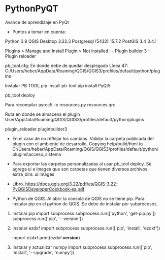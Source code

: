 # PythonPyQT
Avance de aprendizaje en PyQt

- Puntos a tomar en cuenta:

Python 		 3.9
QGIS Desktop 		3.32.3
Postgresql (5432) 	15.7.2
	PostGIS 3.4		3.4.1
	
Plugins > Manage and Install Plugin > 
Not installed : 
	- Plugin builder 3
	- Plugin reloader


pb_tool.cfg: En donde debe de quedar desplegado
Línea 47: C:/Users/heber/AppData/Roaming/QGIS/QGIS3/profiles/default/python/plugins 

Instalar PB TOOL
pip install pb-tool
pip install PyQt5

pb_tool deploy

Para recompilar 
pyrcc5 -o resources.py resources.qrc

Ruta en donde se almacena el plugin
User/AppData/Roaming/QGIS/QGIS3/profiles/default/python/plugins

plugin_reloader
pluginbuilder3

- En el caso de no reflejar los cambios. Validar la carpeta publicada del plugin con el ambiente de desarrollo.
Copying help/build/html to C:/Users/heber/AppData/Roaming/QGIS/QGIS3/profiles/default/python/plugins\acceso_sistema

- Para exportar las carpetas personalizadas al usar pb_tool deploy. Se agrega ui e images que son carpetas que tienen diversos archivos.
extra_dirs: ui images

- Libro.
https://docs.qgis.org/3.22/pdf/es/QGIS-3.22-PyQGISDeveloperCookbook-es.pdf

- Python de QGIS. Al abrir la consola de QGIS no se tiene pip.
Para instalar pip en el python de QGIS. Se debe de instalar por subprocesos.

1. Instalar pip
	import subprocess
	subprocess.run(['python', 'get-pip.py'])
	subprocess.run(['pip', '--version'])

2. Instalar ezdxf
	import subprocess
	subprocess.run(['pip', 'install', 'ezdxf'])

	import ezdxf
	print(ezdxf.__version__)

3. Instalar y actualizar numpy
	import subprocess
	subprocess.run(['pip', 'install', '--upgrade', 'numpy'])

